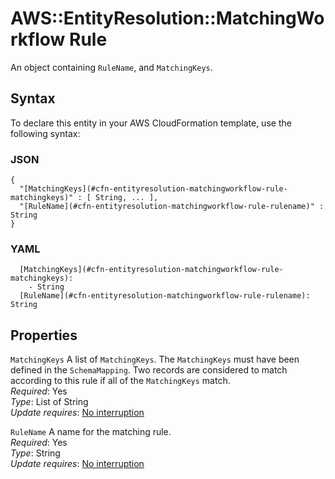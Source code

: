 # AWS::EntityResolution::MatchingWorkflow Rule<a name="aws-properties-entityresolution-matchingworkflow-rule"></a>

An object containing `RuleName`, and `MatchingKeys`\.

## Syntax<a name="aws-properties-entityresolution-matchingworkflow-rule-syntax"></a>

To declare this entity in your AWS CloudFormation template, use the following syntax:

### JSON<a name="aws-properties-entityresolution-matchingworkflow-rule-syntax.json"></a>

```
{
  "[MatchingKeys](#cfn-entityresolution-matchingworkflow-rule-matchingkeys)" : [ String, ... ],
  "[RuleName](#cfn-entityresolution-matchingworkflow-rule-rulename)" : String
}
```

### YAML<a name="aws-properties-entityresolution-matchingworkflow-rule-syntax.yaml"></a>

```
  [MatchingKeys](#cfn-entityresolution-matchingworkflow-rule-matchingkeys): 
    - String
  [RuleName](#cfn-entityresolution-matchingworkflow-rule-rulename): String
```

## Properties<a name="aws-properties-entityresolution-matchingworkflow-rule-properties"></a>

`MatchingKeys`  <a name="cfn-entityresolution-matchingworkflow-rule-matchingkeys"></a>
A list of `MatchingKeys`\. The `MatchingKeys` must have been defined in the `SchemaMapping`\. Two records are considered to match according to this rule if all of the `MatchingKeys` match\.  
*Required*: Yes  
*Type*: List of String  
*Update requires*: [No interruption](https://docs.aws.amazon.com/AWSCloudFormation/latest/UserGuide/using-cfn-updating-stacks-update-behaviors.html#update-no-interrupt)

`RuleName`  <a name="cfn-entityresolution-matchingworkflow-rule-rulename"></a>
A name for the matching rule\.  
*Required*: Yes  
*Type*: String  
*Update requires*: [No interruption](https://docs.aws.amazon.com/AWSCloudFormation/latest/UserGuide/using-cfn-updating-stacks-update-behaviors.html#update-no-interrupt)